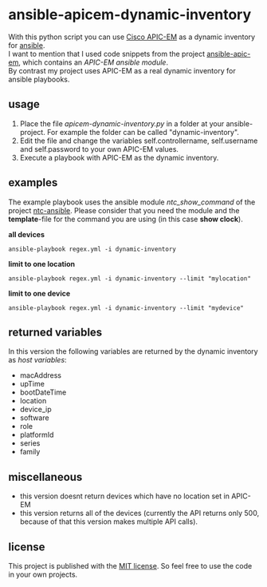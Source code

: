 # ansible-apicem-dynamic-inventory
With this python script you can use <a href="https://developer.cisco.com/site/apic-em/" target="_blank">Cisco APIC-EM</a> as a dynamic inventory for <a href="https://github.com/ansible/ansible" target="_blank">ansible</a>. <br />
I want to mention that I used code snippets from the project <a href="https://github.com/joelwking/ansible-apic-em" target="_blank">ansible-apic-em</a>, which contains an *APIC-EM ansible module*. <br />
By contrast my project uses APIC-EM as a real dynamic inventory for ansible playbooks.

## usage
1. Place the file *apicem-dynamic-inventory.py* in a folder at your ansible-project. For example the folder can be called "dynamic-inventory".
2. Edit the file and change the variables self.controllername, self.username and self.password to your own APIC-EM values.
3. Execute a playbook with APIC-EM as the dynamic inventory.

## examples
The example playbook uses the ansible module *ntc_show_command* of the project <a href="https://github.com/networktocode/ntc-ansible" target="_blank">ntc-ansible</a>. Please consider that you need the module and the **template**-file for the command you are using (in this case **show clock**).

**all devices**
```shell
ansible-playbook regex.yml -i dynamic-inventory
```

**limit to one location** 
```shell
ansible-playbook regex.yml -i dynamic-inventory --limit "mylocation"
```

**limit to one device**
```shell
ansible-playbook regex.yml -i dynamic-inventory --limit "mydevice"
```

## returned variables
In this version the following variables are returned by the dynamic inventory as *host variables*:
* macAddress
* upTime
* bootDateTime
* location
* device_ip
* software
* role
* platformId
* series
* family


## miscellaneous
* this version doesnt return devices which have no location set in APIC-EM
* this version returns all of the devices (currently the API returns only 500, because of that this version makes multiple API calls).

## license
This project is published with the <a href="https://opensource.org/licenses/MIT" target="_blank">MIT license</a>. So feel free to use the code in your own projects.
